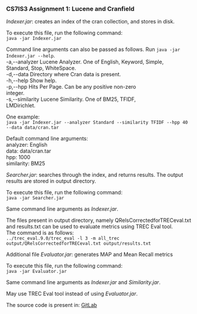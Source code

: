 ### CS7IS3 Assignment 1: Lucene and Cranfield

*Indexer.jar*: creates an index of the cran collection, and stores in disk.

To execute this file, run the following command:<br/>
```java -jar Indexer.jar```

Command line arguments can also be passed as follows. Run ```java -jar Indexer.jar --help```.<br/>
 -a,--analyzer <arg>     Lucene Analyzer. One of English, Keyword, Simple,<br/>
                         Standard, Stop, WhiteSpace.<br/>
 -d,--data <arg>         Directory where Cran data is present.<br/>
 -h,--help               Show help.<br/>
 -p,--hpp <arg>          Hits Per Page. Can be any positive non-zero<br/>
                         integer.<br/>
 -s,--similarity <arg>   Lucene Similarity. One of BM25, TFIDF,<br/>
                         LMDirichlet.<br/>

One example:<br/>
```java -jar Indexer.jar --analyzer Standard --similarity TFIDF --hpp 40 --data data/cran.tar```

Default command line arguments:<br/>
analyzer: English<br/>
data: data/cran.tar<br/>
hpp: 1000<br/>
similarity: BM25<br/>

*Searcher.jar*: searches through the index, and returns results. The output results are stored in output directory.

To execute this file, run the following command:<br/>
```java -jar Searcher.jar```

Same command line arguments as *Indexer.jar*.

The files present in output directory, namely QRelsCorrectedforTRECeval.txt and results.txt can be used to evaluate metrics using TREC Eval tool.<br/>
The command is as follows:<br/>
```../trec_eval.9.0/trec_eval -l 3 -m all_trec output/QRelsCorrectedforTRECeval.txt output/results.txt```

Additional file *Evaluator.jar*: generates MAP and Mean Recall metrics

To execute this file, run the following command:<br/>
```java -jar Evaluator.jar```

Same command line arguments as *Indexer.jar* and *Similarity.jar*.

May use TREC Eval tool instead of using *Evaluator.jar*.

The source code is present in: [GitLab](http://gitlab.scss.tcd.ie/maitya/IRWS_Lucene.git)